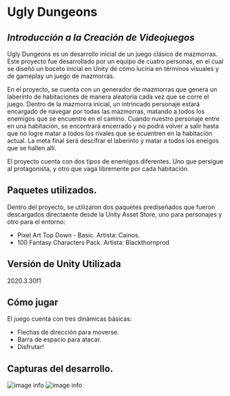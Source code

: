 # Ugly Dungeons
## _Introducción a la Creación de Videojuegos_

Ugly Dungeons es un desarrollo inicial de un juego clásico de mazmorras. Este proyecto fue desarrollado por un equipo de cuatro personas, en el cual se diseñó un boceto inicial en Unity de cómo luciría en términos visuales y de gameplay un juego de mazmorras.

En el proyecto, se cuenta con un generador de mazmorras que genera un laberinto de habitaciones de manera aleatoria cada vez que se corre el juego. Dentro de la mazmorra inicial, un intrincado personaje estará encargado de navegar por todas las mazmorras, matando a todos los enemigos que se encuentre en el camino. Cuando nuestro personaje entre en una habitación, se encontrará encerrado y no podrá volver a salir hasta que no logre matar a todos los rivales que se ecuentren en la habitación actual. La meta final será descifrar el laberinto y matar a todos los eneigos que se hallen allí.

El proyecto cuenta con dos tipos de enemigos diferentes. Uno que persigue al protagonista, y otro que vaga libremente por cada habitación.

## Paquetes utilizados.
Dentro del proyecto, se utilizaron dos paquetes prediseñados que fueron descargados directaente desde la Unity Asset Store, uno para personajes y otro para el entorno:

- Pixel Art Top Down - Basic. Artista: Cainos.
- 100 Fantasy Characters Pack. Artista: Blackthornprod

## Versión de Unity Utilizada

2020.3.30f1

## Cómo jugar

El juego cuenta con tres dinámicas básicas:

- Flechas de dirección para moverse.
- Barra de espacio para atacar.
- Disfrutar!

## Capturas del desarrollo.

![image info](./pictures/image1.jpg)
![image info](./pictures/image1.jpg)
